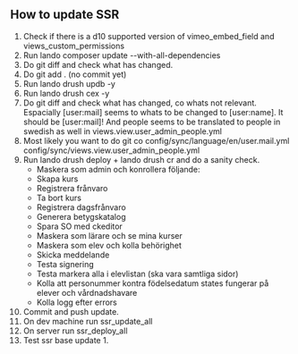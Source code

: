 ## How to update SSR

1. Check if there is a d10 supported version of vimeo_embed_field and views_custom_permissions
2. Run lando composer update --with-all-dependencies
3. Do git diff and check what has changed.
4. Do git add . (no commit yet)
5. Run lando drush updb -y
6. Run lando drush cex -y
7. Do git diff and check what has changed, co whats not relevant. Espacially [user:mail] seems to whats to be changed to [user:name]. It should be [user:mail]! And people seems to be translated to people in swedish as well in views.view.user_admin_people.yml
8. Most likely you want to do git co config/sync/language/en/user.mail.yml config/sync/views.view.user_admin_people.yml
9. Run lando drush deploy + lando drush cr and do a sanity check.
   * Maskera som admin och konrollera följande:
   * Skapa kurs
   * Registrera frånvaro
   * Ta bort kurs
   * Registrera dagsfrånvaro
   * Generera betygskatalog
   * Spara SO med ckeditor
   * Maskera som lärare och se mina kurser
   * Maskera som elev och kolla behörighet
   * Skicka meddelande
   * Testa signering
   * Testa markera alla i elevlistan (ska vara samtliga sidor)
   * Kolla att personummer kontra födelsedatum states fungerar på elever och vårdnadshavare
   * Kolla logg efter errors
10. Commit and push update.
11. On dev machine run ssr_update_all
12. On server run ssr_deploy_all
13. Test ssr base update 1.
